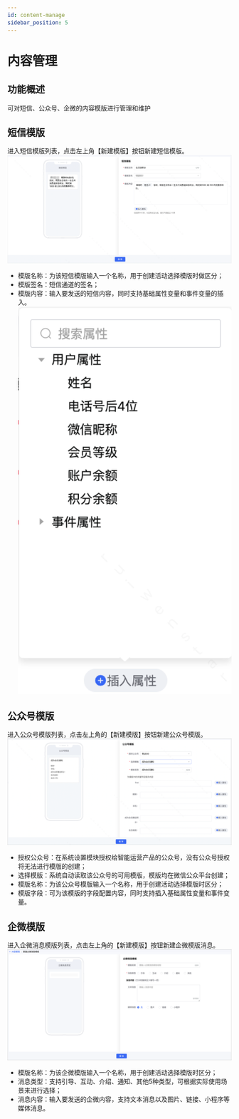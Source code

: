 ```yaml
---
id: content-manage
sidebar_position: 5
---
```


# 内容管理

## 功能概述
可对短信、公众号、企微的内容模版进行管理和维护

## 短信模版
进入短信模版列表，点击左上角【新建模版】按钮新建短信模版。
![图 32](/img/6a95d5f72567d4b7712ff563a626626ffdc58fe7fe5861ac88caa908c2421fa3.png)  
- 模版名称：为该短信模版输入一个名称，用于创建活动选择模版时做区分；
- 模版签名：短信通道的签名；
- 模版内容：输入要发送的短信内容，同时支持基础属性变量和事件变量的插入。
  ![图 33](/img/a2e9c2f60b19c0a8fc8da993831f9195c0bec073265c697e2dd6e541000da91d.png)  

## 公众号模版
进入公众号模版列表，点击左上角的【新建模版】按钮新建公众号模版。
![图 34](/img/67bb1c9b3c1b7dc71cd41ad9f62daf8222713a489e8765b1adddb0a0373b4a42.png)  
- 授权公众号：在系统设置模块授权给智能运营产品的公众号，没有公众号授权将无法进行模版的创建；
- 选择模版：系统自动读取该公众号的可用模版，模版均在微信公众平台创建；
- 模版名称：为该公众号模版输入一个名称，用于创建活动选择模版时区分；
- 模版字段：可为该模版的字段配置内容，同时支持插入基础属性变量和事件变量。
## 企微模版
进入企微消息模版列表，点击左上角的【新建模版】按钮新建企微模版消息。
![图 35](/img/5261ebf66e9ce0c9dd763bf1dc8603ced0fd986647463ae51257dc9231f0939a.png)  
- 模版名称：为该企微模版输入一个名称，用于创建活动选择模版时区分；
- 消息类型：支持引导、互动、介绍、通知、其他5种类型，可根据实际使用场景来进行选择；
- 消息内容：输入要发送的企微内容，支持文本消息以及图片、链接、小程序等媒体消息。